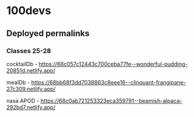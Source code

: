 # 100devs

## Deployed permalinks

### Classes 25-28

cocktailDb - https://68c057c12443c700ceba77fe--wonderful-pudding-20851d.netlify.app/

mealDb - https://68bb68f3dd7038863c8eee16--clinquant-frangipane-27c309.netlify.app/

nasa APOD - https://68c0ab721253323eca359791--beamish-alpaca-292bd7.netlify.app/
